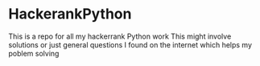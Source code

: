 # HackerankPython
This is a repo for all my hackerrank Python work
This might involve solutions or just general questions I found on the internet which helps my poblem solving
